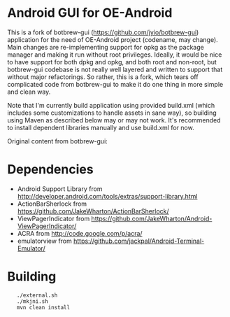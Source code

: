 Android GUI for OE-Android
==========================

This is a fork of botbrew-gui (https://github.com/jyio/botbrew-gui) application
for the need of OE-Android project (codename, may change). Main changes are
re-implementing support for opkg as the package manager and making it run without
root privileges. Ideally, it would be nice to have support for both dpkg and opkg,
and both root and non-root, but botbrew-gui codebase is not really well layered
and written to support that without major refactorings. So rather, this is a fork,
which tears off complicated code from botbrew-gui to make it do one thing in
more simple and clean way.

Note that I'm currently build application using provided build.xml (which includes
some customizations to handle assets in sane way), so building using Maven as
described below may or may not work. It's recommended to install dependent
libraries manually and use build.xml for now.


Original content from botbrew-gui:

Dependencies
============

- Android Support Library from http://developer.android.com/tools/extras/support-library.html
- ActionBarSherlock from https://github.com/JakeWharton/ActionBarSherlock/
- ViewPagerIndicator from https://github.com/JakeWharton/Android-ViewPagerIndicator/
- ACRA from http://code.google.com/p/acra/
- emulatorview from https://github.com/jackpal/Android-Terminal-Emulator/

Building
========

```
   ./external.sh
   ./mkjni.sh
   mvn clean install
```
